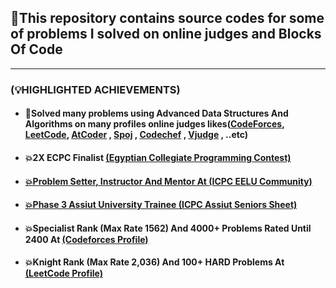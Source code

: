 <h2>🎯This repository contains source codes for some of problems I solved on online judges and Blocks Of Code</h2>
<hr>
<h3>(💡HIGHLIGHTED ACHIEVEMENTS)</h3>
<ul>
<li><h4>🚀Solved many problems using Advanced Data Structures And Algorithms on many profiles online judges likes(<a href="https://codeforces.com/profile/Ahmed_Sayed-" target="_blank">CodeForces</a>,  <a href="https://leetcode.com/u/AhmedSayed1/" target="_blank">LeetCode</a>,  <a href="https://atcoder.jp/users/AhmedSayed" target="_blank">AtCoder</a>
,  <a href="https://www.spoj.com/" target="_blank">Spoj</a>
,  <a href="https://www.codechef.com/users/ahmed_sayed1" target="_blank">Codechef</a>
,  <a href="https://vjudge.net/user/Ahmed_SA" target="_blank">Vjudge</a>
, ..etc)</h4></li>
<li><h4>💥2X ECPC Finalist <a href="https://web.facebook.com/EgyptCPC/?_rdc=1&_rdr#" target="_blank">(Egyptian Collegiate Programming Contest)</h4></li>
<li><h4>💥Problem Setter, Instructor And Mentor At <a href="https://web.facebook.com/ICPCEELU/?_rdc=1&_rdr#" target="_blank">(ICPC EELU Community)</h4></li>  </h4></li>
<li><h4>💥Phase 3 Assiut University Trainee <a href="https://vjudge.net/group/assiut-seniors" target="_blank">(ICPC Assiut Seniors Sheet)</a></h4></li>
<li><h4>💥Specialist Rank (Max Rate 1562) And 4000+ Problems Rated Until 2400 At  <a href="https://codeforces.com/profile/Ahmed_Sayed-" target="_blank">(Codeforces Profile)</a></h4></li>
<li><h4>💥Knight Rank (Max Rate 2,036) And 100+ HARD Problems At <a href="https://leetcode.com/u/AhmedSayed1/" target="_blank">(LeetCode Profile)</a></h4></li>
</ul>
